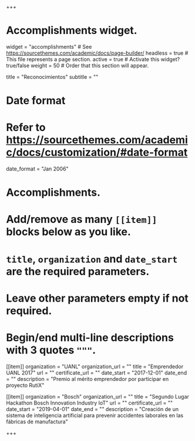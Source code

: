 +++
# Accomplishments widget.
widget = "accomplishments"  # See https://sourcethemes.com/academic/docs/page-builder/
headless = true  # This file represents a page section.
active = true  # Activate this widget? true/false
weight = 50  # Order that this section will appear.

title = "Reconocimientos"
subtitle = ""

# Date format
#   Refer to https://sourcethemes.com/academic/docs/customization/#date-format
date_format = "Jan 2006"

# Accomplishments.
#   Add/remove as many `[[item]]` blocks below as you like.
#   `title`, `organization` and `date_start` are the required parameters.
#   Leave other parameters empty if not required.
#   Begin/end multi-line descriptions with 3 quotes `"""`.

[[item]]
  organization = "UANL"
  organization_url = ""
  title = "Emprendedor UANL 2017"
  url = ""
  certificate_url = ""
  date_start = "2017-12-01"
  date_end = ""
  description = "Premio al mérito emprendedor por participar en proyecto RutiX"

[[item]]
  organization = "Bosch"
  organization_url = ""
  title = "Segundo Lugar Hackathon Bosch Innovation Industry IoT"
  url = ""
  certificate_url = ""
  date_start = "2019-04-01"
  date_end = ""
  description = "Creación de un sistema de inteligencia artificial para prevenir accidentes laborales en las fábricas de manufactura"
  


+++
